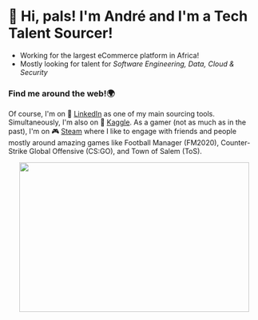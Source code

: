 # 👋 Hi, pals! I'm André and I'm a Tech Talent Sourcer!
- Working for the largest eCommerce platform in Africa!
- Mostly looking for talent for _Software Engineering, Data, Cloud & Security_


### Find me around the web!🌍
Of course, I'm on 🧐 [LinkedIn](https://www.linkedin.com/in/andremeiramartins/) as one of my main sourcing tools. Simultaneously, I'm also on 🦆 [Kaggle](https://www.kaggle.com/andrefmmartins). As a gamer (not as much as in the past), I'm on 🎮 [Steam](https://steamcommunity.com/id/dragonforcept/) where I like to engage with friends and people mostly around amazing games like Football Manager (FM2020), Counter-Strike Global Offensive (CS:GO), and Town of Salem (ToS).


<p align="center">
<img width="460" height="300" src="https://media.giphy.com/media/L0VPYNJTE8mONvdAJe/giphy.gif">
</p>


<!--
**andrefmmartins/andrefmmartins** is a ✨ _special_ ✨ repository because its `README.md` (this file) appears on your GitHub profile.

Here are some ideas to get you started:

- 🔭 I’m currently working on ...
- 🌱 I’m currently learning ...
- 👯 I’m looking to collaborate on ...
- 🤔 I’m looking for help with ...
- 💬 Ask me about ...
- 📫 How to reach me: ...
- 😄 Pronouns: ...
- ⚡ Fun fact: ...
-->
